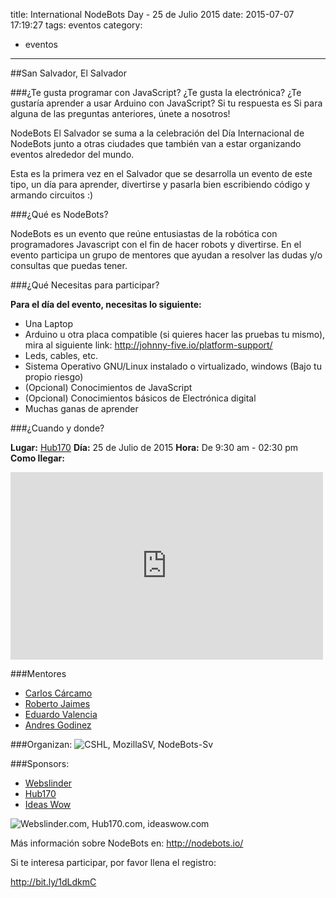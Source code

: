 title: International NodeBots Day - 25 de Julio 2015
date: 2015-07-07 17:19:27
tags: eventos
category:
- eventos
---

##San Salvador, El Salvador

###¿Te gusta programar con JavaScript? ¿Te gusta la electrónica? ¿Te gustaría aprender a usar Arduino con JavaScript?
Si tu respuesta es Si para alguna de las preguntas anteriores, únete a nosotros!

NodeBots El Salvador se suma a la celebración del Día Internacional de NodeBots junto a otras ciudades que también van a estar organizando eventos alrededor del mundo.

Esta es la primera vez en el Salvador que se desarrolla un evento de este tipo, un día para aprender, divertirse y pasarla bien escribiendo código y armando circuitos :)

<!-- more -->

###¿Qué es NodeBots?

NodeBots es un evento que reúne entusiastas de la robótica con programadores Javascript con el fin de hacer robots y divertirse. En el evento participa un grupo de mentores que ayudan a resolver las dudas y/o consultas que puedas tener.

###¿Qué Necesitas para participar?

**Para el día del evento, necesitas lo siguiente:**

- Una Laptop
- Arduino u otra placa compatible (si quieres hacer las pruebas tu mismo), mira al siguiente link: http://johnny-five.io/platform-support/
- Leds, cables, etc.
- Sistema Operativo GNU/Linux instalado o virtualizado, windows (Bajo tu propio riesgo)
- (Opcional) Conocimientos de JavaScript
- (Opcional) Conocimientos básicos de Electrónica digital
- Muchas ganas de aprender

###¿Cuando y donde?

**Lugar:** [Hub170](http://hub170.com)
**Día:** 25 de Julio de 2015
**Hora:** De 9:30 am - 02:30 pm
**Como llegar:**

<iframe src="https://www.google.com/maps/embed?pb=!1m18!1m12!1m3!1d3876.410773415871!2d-89.22742788743123!3d13.693553376511968!2m3!1f0!2f0!3f0!3m2!1i1024!2i768!4f13.1!3m3!1m2!1s0x8f633047ec2877a7%3A0x3e44610a8c5c1e83!2sHub170!5e0!3m2!1ses!2ssv!4v1436475796330" width="500" height="300" frameborder="0" style="border:0" allowfullscreen></iframe>

###Mentores

- [Carlos Cárcamo](https://twitter.com/_carloscarcamo_)
- [Roberto Jaimes](http://cshluesocc.org)
- [Eduardo Valencia](https://twitter.com/eduard_gv93)
- [Andres Godinez](https://twitter.com/AGodinez_)



###Organizan:
![CSHL, MozillaSV, NodeBots-Sv](http://i.imgur.com/BsV67GX.png)

###Sponsors:

* [Webslinder](http://webslinder.com)
* [Hub170](http://hub170.com)
* [Ideas Wow](http://ideaswow.com)

![Webslinder.com, Hub170.com, ideaswow.com](http://i.imgur.com/D7wSDPe.png?1)

Más información sobre NodeBots en: http://nodebots.io/

Si te interesa participar, por favor llena el registro:

http://bit.ly/1dLdkmC
